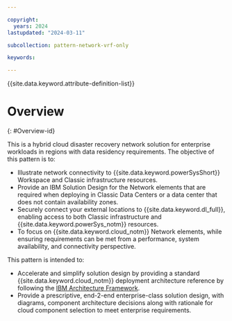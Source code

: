 ```yaml
---

copyright:
  years: 2024
lastupdated: "2024-03-11"

subcollection: pattern-network-vrf-only

keywords:

---
```


{{site.data.keyword.attribute-definition-list}}

# Overview
{: #Overview-id}

 This is a hybrid cloud disaster recovery network solution for enterprise workloads in regions with data residency requirements. The objective of this pattern is to:

-   Illustrate network connectivity to {{site.data.keyword.powerSysShort}} Workspace and Classic infrastructure resources.
-   Provide an IBM Solution Design for the Network elements that are required when deploying in Classic Data Centers or a data center that does not contain availability zones.
-   Securely connect your external locations to {{site.data.keyword.dl_full}}, enabling access to both Classic infrastructure and {{site.data.keyword.powerSys_notm}} resources.
-   To focus on {{site.data.keyword.cloud_notm}} Network elements, while ensuring requirements can be met from a performance, system availability, and connectivity perspective.

This pattern is intended to:

-   Accelerate and simplify solution design by providing a standard  {{site.data.keyword.cloud_notm}} deployment architecture reference by following the [IBM Architecture Framework](/docs/architecture-framework).
-   Provide a prescriptive, end-2-end enterprise-class solution design, with diagrams, component architecture decisions along with rationale for cloud component selection to meet enterprise requirements.
